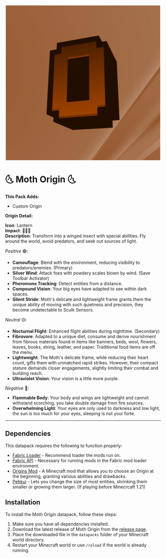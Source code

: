 <p align="center">
  <img src="https://raw.githubusercontent.com/0vergrown/Moth-Origin/5ba3f276cd541a53510f0f6cb96f605217ee9916/pack.png" alt="Moth Origin cover"/>
</p>

# 🌜 Moth Origin 🌜

**This Pack Adds:**
- Custom Origin

**Origin Detail:**

**Icon**: Lantern\
**Impact**: 🔴🔴🔴\
**Description**: Transform into a winged insect with special abilities. Fly around the world, avoid predators, and seek out sources of light.

*Positive* 🟢:
- **Camouflage**: Blend with the environment, reducing visibility to predators/enemies. (Primary)
- **Silver Wind**: Attack foes with powdery scales blown by wind. (Save Toolbar Activator)
- **Pheromone Tracking**: Detect entities from a distance.
- **Compound Vision**: Your big eyes have adapted to see within dark spaces.
- **Silent Stride**: Moth's delicate and lightweight frame grants them the unique ability of moving with such quietness and precision, they become undetectable to Sculk Sensors.

*Neutral* 🟡:
- **Nocturnal Flight**: Enhanced flight abilities during nighttime. (Secondary)
- **Fibrovore**: Adapted to a unique diet, consume and derive nourishment from fibrous materials found in items like banners, beds, wool, flowers, leaves, books, string, leather, and paper. Traditional food items are off the menu.
- **Lightweight**: The Moth's delicate frame, while reducing their heart count, gifts them with unmatched rapid strikes. However, their compact stature demands closer engagements, slightly limiting their combat and building reach.
- **Ultraviolet Vision**: Your vision is a little more purple.

*Negative* 🔴:
- **Flammable Body**: Your body and wings are lightweight and cannot withstand scorching, you take double damage from fire sources.
- **Overwhelming Light**: Your eyes are only used to darkness and low light, the sun is too much for your eyes, sleeping is not your forte.

---
## Dependencies
This datapack requires the following to function properly:
- [Fabric Loader](https://fabricmc.net/) - Recommend loader the mods run on.
- [Fabric API](https://fabricmc.net/use/) - Necessary for running mods in the Fabric mod loader environment.
- [Origins Mod](https://github.com/apace100/origins-fabric) - A Minecraft mod that allows you to choose an Origin at the beginning, granting various abilities and drawbacks.
- [Pehkui](https://github.com/Virtuoel/Pehkui) - Lets you change the size of most entities, shrinking them smaller or growing them larger. (If playing before Minecrcaft 1.21)

## Installation
To install the Moth Origin datapack, follow these steps:
1. Make sure you have all dependencies installed.
2. Download the latest release of Moth Origin from the [release page](https://modrinth.com/datapack/moth-origin).
3. Place the downloaded file in the `datapacks` folder of your Minecraft world directory.
4. Restart your Minecraft world or use `/reload` if the world is already running.
